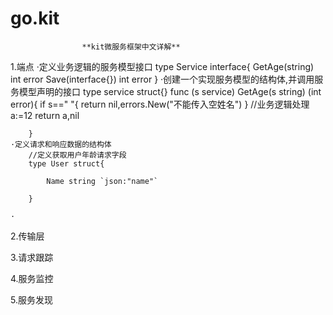 # go.kit

 					**kit微服务框架中文详解**
1.端点
	·定义业务逻辑的服务模型接口
		type Service interface{
			GetAge(string) int error
			Save(interface{}) int error
		}
	·创建一个实现服务模型的结构体,并调用服务模型声明的接口
		type service struct{}
		func (s service) GetAge(s string) (int error){
			if s==" "{
				return nil,errors.New("不能传入空姓名")
			} 
			//业务逻辑处理
			a:=12
			return a,nil

		}
	·定义请求和响应数据的结构体
		//定义获取用户年龄请求字段
		type User struct{

			Name string `json:"name"`

		}

	·

2.传输层

3.请求跟踪

4.服务监控

5.服务发现